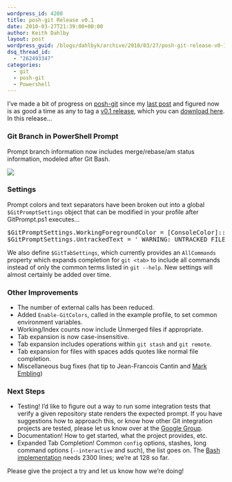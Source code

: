 ```yaml
---
wordpress_id: 4208
title: posh-git Release v0.1
date: 2010-03-27T21:39:00+00:00
author: Keith Dahlby
layout: post
wordpress_guid: /blogs/dahlbyk/archive/2010/03/27/posh-git-release-v0-1.aspx
dsq_thread_id:
  - "262493347"
categories:
  - git
  - posh-git
  - Powershell
---
```

I&#8217;ve made a bit of progress on [posh-git](http://github.com/dahlbyk/posh-git "posh-git on GitHub") since my [last post](/blogs/dahlbyk/archive/2010/03/15/posh-git-a-powershell-environment-for-git.aspx " posh-git: A PowerShell Environment for Git") and figured now is as good a time as any to tag a [v0.1 release](http://github.com/dahlbyk/posh-git/tree/v0.1 "posh-git v0.1 on GitHub"), which you can [download here](http://github.com/dahlbyk/posh-git/downloads "posh-git Downloads"). In this release&#8230;

### Git Branch in PowerShell Prompt  


Prompt branch information now includes merge/rebase/am status information, modeled after Git Bash.

![](//lostechies.com/keithdahlby/files/2011/03/posh-git-v0.1.png)

### Settings

Prompt colors and text separators have been broken out into a global `$GitPromptSettings` object that can be modified in your profile after GitPrompt.ps1 executes&#8230;

<pre>$GitPromptSettings.WorkingForegroundColor = [ConsoleColor]::Red<br />$GitPromptSettings.UntrackedText = ' WARNING: UNTRACKED FILEZ!!1'</pre>

We also define `$GitTabSettings`, which currently provides an `AllCommands` property which expands completion for `git <tab>` to include all commands instead of only the common terms listed in `git --help`. New settings will almost certainly be added over time.

### Other Improvements  


  * The number of external calls has been reduced.
  * Added `Enable-GitColors`, called in the example profile, to set common environment variables.
  * Working/Index counts now include Unmerged files if appropriate.
  * Tab expansion is now case-insensitive.
  * Tab expansion includes operations within `git stash` and `git remote`.
  * Tab expansion for files with spaces adds quotes like normal file completion.
  * Miscellaneous bug fixes (hat tip to Jean-Francois Cantin and [Mark Embling](http://www.markembling.info/))

### Next Steps

  * Testing! I&#8217;d like to figure out a way to run some integration tests that verify a given repository state renders the expected prompt. If you have suggestions how to approach this, or know how other Git integration projects are tested, please let us know over at the [Google Group](http://groups.google.com/group/posh-git/).
  * Documentation! How to get started, what the project provides, etc.
  * Expanded Tab Completion! Common `config` options, stashes, long command options (`--interactive` and such), the list goes on. The [Bash implementation](http://git.kernel.org/?p=git/git.git;a=blob;f=contrib/completion/git-completion.bash;hb=HEAD "git-completion.bash") needs 2300 lines; we&#8217;re at 128 so far.

Please give the project a try and let us know how we&#8217;re doing!